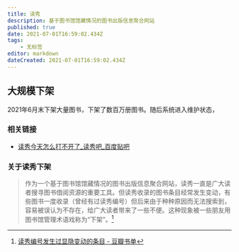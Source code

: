 ```yaml
---
title: 读秀
description: 基于图书馆馆藏情况的图书出版信息聚合网站
published: true
date: 2021-07-01T16:59:02.434Z
tags:
    - 无标签
editor: markdown
dateCreated: 2021-07-01T16:59:02.434Z
---
```


## 大规模下架

2021年6月末下架大量图书，下架了数百万册图书。随后系统进入维护状态，

### 相关链接

+ [读秀今天怎么打不开了_读秀吧_百度贴吧](https://web.archive.org/web/20210701085632/https://tieba.baidu.com/p/7419570154)

### 关于读秀下架

> 作为一个基于图书馆馆藏情况的图书出版信息聚合网站，读秀一直是广大读者搜寻图书借阅资源的重要工具。但读秀收录的图书条目经常发生变动，有些图书一度收录（曾经有过读秀编号）但后来由于种种原因而无法搜索到，容易被误认为不存在，给广大读者带来了一些不便。这种现象被一些朋友用图书馆管理术语戏称为“下架”。[^135314774]

[^135314774]: [读秀编号发生过显隐变动的条目 - 豆瓣书单](https://web.archive.org/web/20210701090039/https://www.douban.com/doulist/135314774/)
